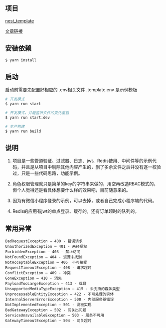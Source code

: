 ## 项目

[nest_template](https://github.com/cnjm/nest_server.git)

[文章链接](https://blog.csdn.net/weixin_42998707/category_11219947.html)

## 安装依赖

```bash
$ yarn install
```

## 启动

启动前需要先配置好相应的 .env相关文件  .template.env 是示例模板

```bash
# 开发模式
$ yarn run start

# 开发模式，并能监听文件的变化重启
$ yarn run start:dev

# 生产构建
$ yarn run build
```

## 说明

1. 项目是一些管道验证、过滤器、日志、jwt、Redis使用、中间件等的示例代码，并且是从项目中剔除其他内容产生的，删了多余文件之后并没有逐一校验过，只是一些代码思路，功能示例。

2. 角色权限管理就只是简单的key的字符串来做的，用空再改造RBAC模式的，但个人觉得还是看具体想要什么样的效果吧，目前随意来的。

3. 因为有微信小程序登录的示例，可以去掉，或者自己完成小程序端的代码。

5. Redis的应用有jwt的单点登录、缓存的，还有订单超时的队列的。



## 常用异常

```
BadRequestException — 400 - 错误请求
UnauthorizedException — 401 - 未经授权
ForbiddenException — 403 - 禁止访问
NotFoundException — 404 - 资源未找到
NotAcceptableException — 406  不可接受
RequestTimeoutException — 408 - 请求超时
ConflictException — 409 - 冲突
GoneException — 410 - 消失
PayloadTooLargeException — 413 - 载具
UnsupportedMediaTypeException — 415 - 未支持的媒体类型
UnprocessableEntityException — 422 - 不可处理的实体
InternalServerErrorException — 500 - 内部服务器错误
NotImplementedException — 501 - 没被实现
BadGatewayException — 502 - 网关出问题
ServiceUnavailableException — 503 - 服务不可用
GatewayTimeoutException — 504 - 网关超时

```




